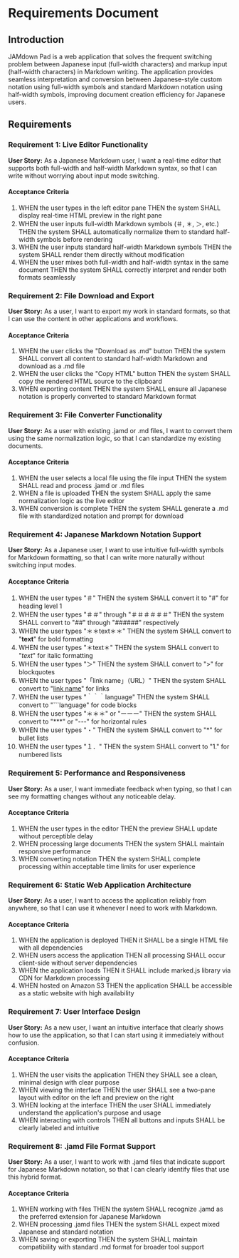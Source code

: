 # Requirements Document

## Introduction

JAMdown Pad is a web application that solves the frequent switching problem between Japanese input (full-width characters) and markup input (half-width characters) in Markdown writing. The application provides seamless interpretation and conversion between Japanese-style custom notation using full-width symbols and standard Markdown notation using half-width symbols, improving document creation efficiency for Japanese users.

## Requirements

### Requirement 1: Live Editor Functionality

**User Story:** As a Japanese Markdown user, I want a real-time editor that supports both full-width and half-width Markdown syntax, so that I can write without worrying about input mode switching.

#### Acceptance Criteria

1. WHEN the user types in the left editor pane THEN the system SHALL display real-time HTML preview in the right pane
2. WHEN the user inputs full-width Markdown symbols (＃, ＊, ＞, etc.) THEN the system SHALL automatically normalize them to standard half-width symbols before rendering
3. WHEN the user inputs standard half-width Markdown symbols THEN the system SHALL render them directly without modification
4. WHEN the user mixes both full-width and half-width syntax in the same document THEN the system SHALL correctly interpret and render both formats seamlessly

### Requirement 2: File Download and Export

**User Story:** As a user, I want to export my work in standard formats, so that I can use the content in other applications and workflows.

#### Acceptance Criteria

1. WHEN the user clicks the "Download as .md" button THEN the system SHALL convert all content to standard half-width Markdown and download as a .md file
2. WHEN the user clicks the "Copy HTML" button THEN the system SHALL copy the rendered HTML source to the clipboard
3. WHEN exporting content THEN the system SHALL ensure all Japanese notation is properly converted to standard Markdown format

### Requirement 3: File Converter Functionality

**User Story:** As a user with existing .jamd or .md files, I want to convert them using the same normalization logic, so that I can standardize my existing documents.

#### Acceptance Criteria

1. WHEN the user selects a local file using the file input THEN the system SHALL read and process .jamd or .md files
2. WHEN a file is uploaded THEN the system SHALL apply the same normalization logic as the live editor
3. WHEN conversion is complete THEN the system SHALL generate a .md file with standardized notation and prompt for download

### Requirement 4: Japanese Markdown Notation Support

**User Story:** As a Japanese user, I want to use intuitive full-width symbols for Markdown formatting, so that I can write more naturally without switching input modes.

#### Acceptance Criteria

1. WHEN the user types "＃" THEN the system SHALL convert it to "#" for heading level 1
2. WHEN the user types "＃＃" through "＃＃＃＃＃＃" THEN the system SHALL convert to "##" through "######" respectively
3. WHEN the user types "＊＊text＊＊" THEN the system SHALL convert to "**text**" for bold formatting
4. WHEN the user types "＊text＊" THEN the system SHALL convert to "*text*" for italic formatting
5. WHEN the user types "＞" THEN the system SHALL convert to ">" for blockquotes
6. WHEN the user types "「link name」（URL）" THEN the system SHALL convert to "[link name](URL)" for links
7. WHEN the user types "｀｀｀language" THEN the system SHALL convert to "```language" for code blocks
8. WHEN the user types "＊＊＊" or "ーーー" THEN the system SHALL convert to "***" or "---" for horizontal rules
9. WHEN the user types "・" THEN the system SHALL convert to "*" for bullet lists
10. WHEN the user types "１．" THEN the system SHALL convert to "1." for numbered lists

### Requirement 5: Performance and Responsiveness

**User Story:** As a user, I want immediate feedback when typing, so that I can see my formatting changes without any noticeable delay.

#### Acceptance Criteria

1. WHEN the user types in the editor THEN the preview SHALL update without perceptible delay
2. WHEN processing large documents THEN the system SHALL maintain responsive performance
3. WHEN converting notation THEN the system SHALL complete processing within acceptable time limits for user experience

### Requirement 6: Static Web Application Architecture

**User Story:** As a user, I want to access the application reliably from anywhere, so that I can use it whenever I need to work with Markdown.

#### Acceptance Criteria

1. WHEN the application is deployed THEN it SHALL be a single HTML file with all dependencies
2. WHEN users access the application THEN all processing SHALL occur client-side without server dependencies
3. WHEN the application loads THEN it SHALL include marked.js library via CDN for Markdown processing
4. WHEN hosted on Amazon S3 THEN the application SHALL be accessible as a static website with high availability

### Requirement 7: User Interface Design

**User Story:** As a new user, I want an intuitive interface that clearly shows how to use the application, so that I can start using it immediately without confusion.

#### Acceptance Criteria

1. WHEN the user visits the application THEN they SHALL see a clean, minimal design with clear purpose
2. WHEN viewing the interface THEN the user SHALL see a two-pane layout with editor on the left and preview on the right
3. WHEN looking at the interface THEN the user SHALL immediately understand the application's purpose and usage
4. WHEN interacting with controls THEN all buttons and inputs SHALL be clearly labeled and intuitive

### Requirement 8: .jamd File Format Support

**User Story:** As a user, I want to work with .jamd files that indicate support for Japanese Markdown notation, so that I can clearly identify files that use this hybrid format.

#### Acceptance Criteria

1. WHEN working with files THEN the system SHALL recognize .jamd as the preferred extension for Japanese Markdown
2. WHEN processing .jamd files THEN the system SHALL expect mixed Japanese and standard notation
3. WHEN saving or exporting THEN the system SHALL maintain compatibility with standard .md format for broader tool support